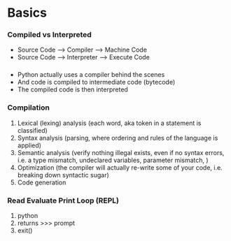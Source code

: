 # Basics

### Compiled vs Interpreted
- Source Code --> Compiler --> Machine Code
- Source Code --> Interpreter --> Execute Code

### 
- Python actually uses a compiler behind the scenes
- And code is compiled to intermediate code (bytecode) 
- The compiled code is then interpreted

### Compilation
1. Lexical (lexing) analysis (each word, aka token in a statement is classified)
1. Syntax analysis (parsing, where ordering and rules of the language is applied) 
1. Semantic analysis (verify nothing illegal exists, even if no syntax errors, i.e. a type mismatch, undeclared variables, parameter mismatch, )
1. Optimization (the compiler will actually re-write some of your code, i.e. breaking down syntactic sugar)
1. Code generation

### Read Evaluate Print Loop (REPL)
1. python
1. returns >>> prompt
1. exit()
